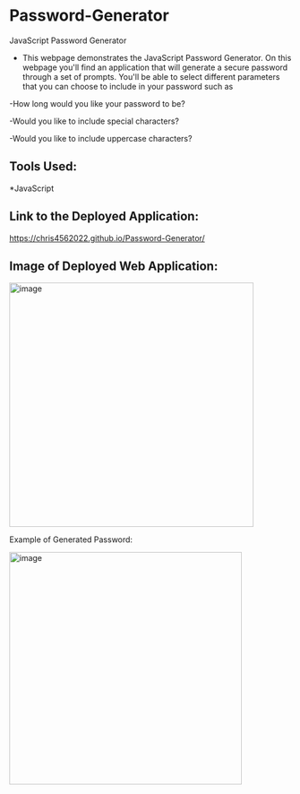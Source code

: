# Password-Generator
JavaScript Password Generator


* This webpage demonstrates the JavaScript Password Generator.  On this webpage you'll find an application that will generate a secure password through a set of prompts.  You'll be able to select different parameters that you can choose to include in your password such as

-How long would you like your password to be?

-Would you like to include special characters?

-Would you like to include uppercase characters?

Tools Used:
----------
*JavaScript
 
 Link to the Deployed Application:
 ----------------------------------
 
 
 https://chris4562022.github.io/Password-Generator/
 
 
 Image of Deployed Web Application:  
 -------------------------
 
 <img width="436" alt="image" src="https://user-images.githubusercontent.com/99276361/166319006-3763d892-9fba-4d92-8f9e-0dc94294d550.png">


 Example of Generated Password:  
 
 <img width="415" alt="image" src="https://user-images.githubusercontent.com/99276361/166319364-aa7a2a34-1e71-45e5-a2b5-ae5a8feb85bd.png">
